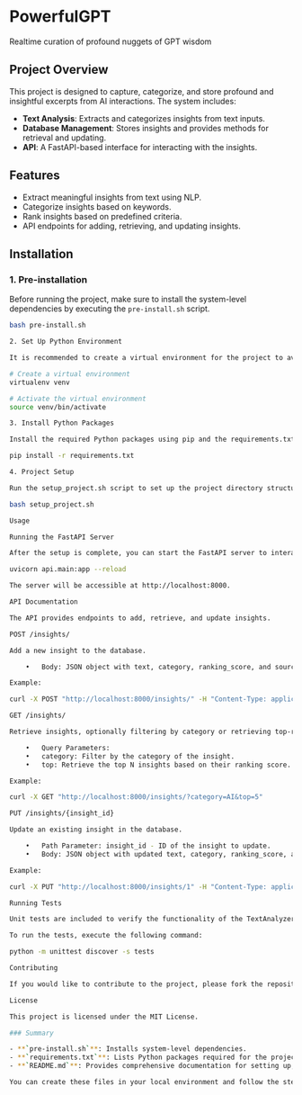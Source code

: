 # PowerfulGPT

Realtime curation of profound nuggets of GPT wisdom

## Project Overview

This project is designed to capture, categorize, and store profound and insightful excerpts from AI interactions. The system includes:
- **Text Analysis**: Extracts and categorizes insights from text inputs.
- **Database Management**: Stores insights and provides methods for retrieval and updating.
- **API**: A FastAPI-based interface for interacting with the insights.

## Features

- Extract meaningful insights from text using NLP.
- Categorize insights based on keywords.
- Rank insights based on predefined criteria.
- API endpoints for adding, retrieving, and updating insights.

## Installation

### 1. Pre-installation

Before running the project, make sure to install the system-level dependencies by executing the `pre-install.sh` script.

```bash
bash pre-install.sh

2. Set Up Python Environment

It is recommended to create a virtual environment for the project to avoid conflicts with other Python packages.

# Create a virtual environment
virtualenv venv

# Activate the virtual environment
source venv/bin/activate

3. Install Python Packages

Install the required Python packages using pip and the requirements.txt file.

pip install -r requirements.txt

4. Project Setup

Run the setup_project.sh script to set up the project directory structure, install additional dependencies, and populate the code files.

bash setup_project.sh

Usage

Running the FastAPI Server

After the setup is complete, you can start the FastAPI server to interact with the API.

uvicorn api.main:app --reload

The server will be accessible at http://localhost:8000.

API Documentation

The API provides endpoints to add, retrieve, and update insights.

POST /insights/

Add a new insight to the database.

	•	Body: JSON object with text, category, ranking_score, and source.

Example:

curl -X POST "http://localhost:8000/insights/" -H "Content-Type: application/json" -d '{"text": "AI is the future", "category": "AI", "ranking_score": 0.9}'

GET /insights/

Retrieve insights, optionally filtering by category or retrieving top-ranked insights.

	•	Query Parameters:
	•	category: Filter by the category of the insight.
	•	top: Retrieve the top N insights based on their ranking score.

Example:

curl -X GET "http://localhost:8000/insights/?category=AI&top=5"

PUT /insights/{insight_id}

Update an existing insight in the database.

	•	Path Parameter: insight_id - ID of the insight to update.
	•	Body: JSON object with updated text, category, ranking_score, and/or source.

Example:

curl -X PUT "http://localhost:8000/insights/1" -H "Content-Type: application/json" -d '{"text": "AI will change the world", "ranking_score": 0.95}'

Running Tests

Unit tests are included to verify the functionality of the TextAnalyzer, DatabaseManager, and API routes.

To run the tests, execute the following command:

python -m unittest discover -s tests

Contributing

If you would like to contribute to the project, please fork the repository and submit a pull request. Contributions are welcome!

License

This project is licensed under the MIT License.

### Summary

- **`pre-install.sh`**: Installs system-level dependencies.
- **`requirements.txt`**: Lists Python packages required for the project.
- **`README.md`**: Provides comprehensive documentation for setting up, using, and contributing to the project.

You can create these files in your local environment and follow the steps outlined to set up the project. Let me know if you need any further assistance!
